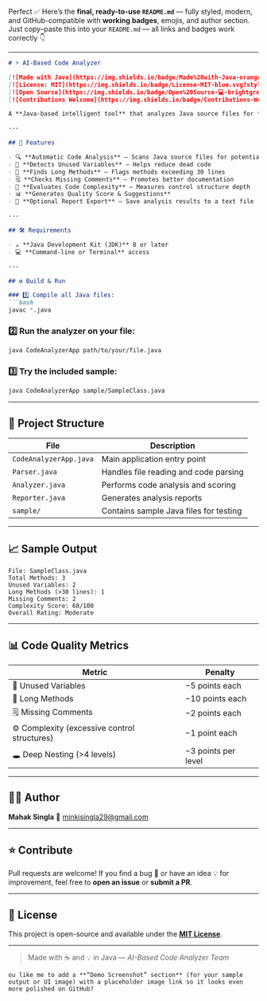Perfect ✅ Here’s the **final, ready-to-use `README.md`** — fully styled, modern, and GitHub-compatible with **working badges**, emojis, and author section.
Just copy–paste this into your `README.md` — all links and badges work correctly 👇

---

````markdown
# ⚡ AI-Based Code Analyzer

[![Made with Java](https://img.shields.io/badge/Made%20with-Java-orange?style=for-the-badge&logo=java)](https://www.java.com/)
[![License: MIT](https://img.shields.io/badge/License-MIT-blue.svg?style=for-the-badge)](https://opensource.org/licenses/MIT)
[![Open Source](https://img.shields.io/badge/Open%20Source-💻-brightgreen?style=for-the-badge)](#)
[![Contributions Welcome](https://img.shields.io/badge/Contributions-Welcome-purple?style=for-the-badge)](#)

A **Java-based intelligent tool** that analyzes Java source files for **code quality metrics**, detects potential issues, and provides **smart suggestions** for improvement.

---

## 🚀 Features

- 🔍 **Automatic Code Analysis** – Scans Java source files for potential issues  
- 🧹 **Detects Unused Variables** – Helps reduce dead code  
- 📏 **Finds Long Methods** – Flags methods exceeding 30 lines  
- 🗒️ **Checks Missing Comments** – Promotes better documentation  
- 🧠 **Evaluates Code Complexity** – Measures control structure depth  
- 📊 **Generates Quality Score & Suggestions**  
- 📝 **Optional Report Export** – Save analysis results to a text file  

---

## 🛠️ Requirements

- ☕ **Java Development Kit (JDK)** 8 or later  
- 💻 **Command-line or Terminal** access  

---

## ⚙️ Build & Run

### 1️⃣ Compile all Java files:
```bash
javac *.java
````

### 2️⃣ Run the analyzer on your file:

```bash
java CodeAnalyzerApp path/to/your/file.java
```

### 3️⃣ Try the included sample:

```bash
java CodeAnalyzerApp sample/SampleClass.java
```

---

## 🧩 Project Structure

| File                   | Description                            |
| ---------------------- | -------------------------------------- |
| `CodeAnalyzerApp.java` | Main application entry point           |
| `Parser.java`          | Handles file reading and code parsing  |
| `Analyzer.java`        | Performs code analysis and scoring     |
| `Reporter.java`        | Generates analysis reports             |
| `sample/`              | Contains sample Java files for testing |

---

## 📈 Sample Output

```
File: SampleClass.java
Total Methods: 3
Unused Variables: 2
Long Methods (>30 lines): 1
Missing Comments: 2
Complexity Score: 68/100
Overall Rating: Moderate
```

---

## 📊 Code Quality Metrics

| Metric                                       | Penalty             |
| -------------------------------------------- | ------------------- |
| 🧩 Unused Variables                          | −5 points each      |
| 📏 Long Methods                              | −10 points each     |
| 🗒️ Missing Comments                         | −2 points each      |
| ⚙️ Complexity (excessive control structures) | −1 point each       |
| 🕳️ Deep Nesting (>4 levels)                 | −3 points per level |

---

## 👩‍🎓 Author

**Mahak Singla**
📧 [minkisingla29@gmail.com](mailto:minkisingla29@gmail.com)

---

## ⭐ Contribute

Pull requests are welcome!
If you find a bug 🐛 or have an idea 💡 for improvement, feel free to **open an issue** or **submit a PR**.

---

## 🪪 License

This project is open-source and available under the **[MIT License](https://opensource.org/licenses/MIT)**.

---

> Made with ☕ and 💡 in Java
> — *AI-Based Code Analyzer Team*

```
ou like me to add a **“Demo Screenshot” section** (for your sample output or UI image) with a placeholder image link so it looks even more polished on GitHub?
```
